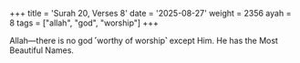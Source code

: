 +++
title = 'Surah 20, Verses 8'
date = '2025-08-27'
weight = 2356
ayah = 8
tags = ["allah", "god", "worship"]
+++

Allah—there is no god ˹worthy of worship˺ except Him. He has the Most Beautiful Names.
